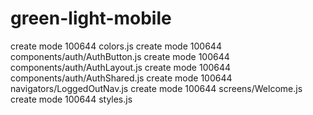 # green-light-mobile

create mode 100644 colors.js
create mode 100644 components/auth/AuthButton.js
create mode 100644 components/auth/AuthLayout.js
create mode 100644 components/auth/AuthShared.js
create mode 100644 navigators/LoggedOutNav.js
create mode 100644 screens/Welcome.js
create mode 100644 styles.js
